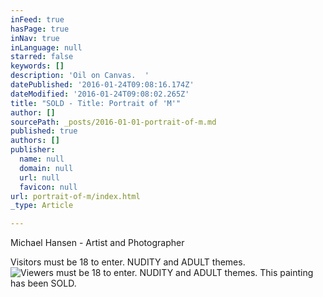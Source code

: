 ```yaml
---
inFeed: true
hasPage: true
inNav: true
inLanguage: null
starred: false
keywords: []
description: 'Oil on Canvas.  '
datePublished: '2016-01-24T09:08:16.174Z'
dateModified: '2016-01-24T09:08:02.265Z'
title: "SOLD - Title: Portrait of 'M'"
author: []
sourcePath: _posts/2016-01-01-portrait-of-m.md
published: true
authors: []
publisher:
  name: null
  domain: null
  url: null
  favicon: null
url: portrait-of-m/index.html
_type: Article

---
```

Michael Hansen - Artist and Photographer

Visitors must be 18 to enter.  NUDITY and ADULT themes.
![Viewers must be 18 to enter.  NUDITY and ADULT themes.  This painting has been SOLD.](https://s3-us-west-2.amazonaws.com/the-grid-img/p/2abbcad78038526b04b44f4c807ed064dc020407.jpg)